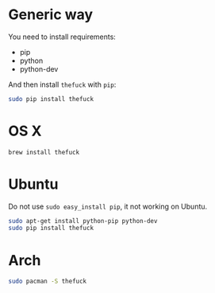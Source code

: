 # Generic way

You need to install requirements:
- pip
- python
- python-dev

And then install `thefuck` with `pip`:

```bash
sudo pip install thefuck
```

# OS X

```bash
brew install thefuck
```

# Ubuntu

Do not use `sudo easy_install pip`, it not working on Ubuntu.

```bash
sudo apt-get install python-pip python-dev
sudo pip install thefuck
```

# Arch

```bash
sudo pacman -S thefuck
```